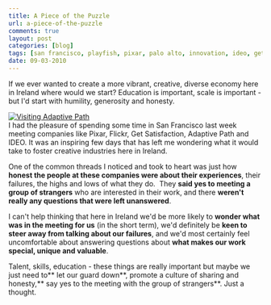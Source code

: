 ```yaml
---
title: A Piece of the Puzzle
url: a-piece-of-the-puzzle
comments: true
layout: post
categories: [blog]
tags: [san francisco, playfish, pixar, palo alto, innovation, ideo, get satisfaction, flickr, design, cross creative, creativity, creative culture, adaptive path]
date: 09-03-2010
---
```

<p class="intro">If we ever wanted to create a more vibrant, creative, diverse economy here in Ireland where would we start? Education is important, scale is important - but I'd start with humility, generosity and honesty.</p>
<a href="http://www.flickr.com/photos/paulmmay/4410207217/"  title="Visiting Adaptive Path by paulmmay, on Flickr"><img src="http://farm5.static.flickr.com/4022/4410207217_a079fed5c8.jpg" class="photo" alt="Visiting Adaptive Path" /></a><br />
I had the pleasure of spending some time in San Francisco last week meeting companies like Pixar, Flickr, Get Satisfaction, Adaptive Path and IDEO. It was an inspiring few days that has left me wondering what it would take to foster creative industries here in Ireland. 

One of the common threads I noticed and took to heart was just how **honest the people at these companies were about their experiences**, their failures, the highs and lows of what they do.&nbsp; They **said yes to meeting a group of strangers** who are interested in their work, and there **weren't really any questions that were left unanswered**.

I can't help thinking that here in Ireland we'd be more likely to **wonder what was in the meeting for us** (in the short term), we'd definitely be **keen to steer away from talking about our failures**, and we'd most certainly feel uncomfortable about answering questions about **what makes our work special, unique and valuable**.&nbsp; 

Talent, skills, education - these things are really important but maybe we just need to** let our guard down**, promote a culture of sharing and honesty,** say yes to the meeting with the group of strangers**. Just a thought.



